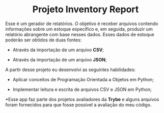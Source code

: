 <h1 align='center'><b>Projeto Inventory Report</b></b></h1>

Esse é um gerador de relatórios. O objetivo é receber arquivos contendo informações sobre um estoque específico e, em seguida, produzir um relatório abrangente com base nesses dados. Esses dados de estoque poderão ser obtidos de duas fontes:

- Através da importação de um arquivo <b>CSV</b>;

- Através da importação de um arquivo <b>JSON</b>;

A partir desse projeto eu desenvolvi as seguintes habilidades:

- Aplicar conceitos de Programação Orientada a Objetos em Python;

- Implementar leitura e escrita de arquivos CSV e JSON em Python;


*Esse app faz parte dos projetos avaliadores da <b>Trybe</b> e alguns arquivos foram fornecidos para que fosse possível a avaliação do meu código.
